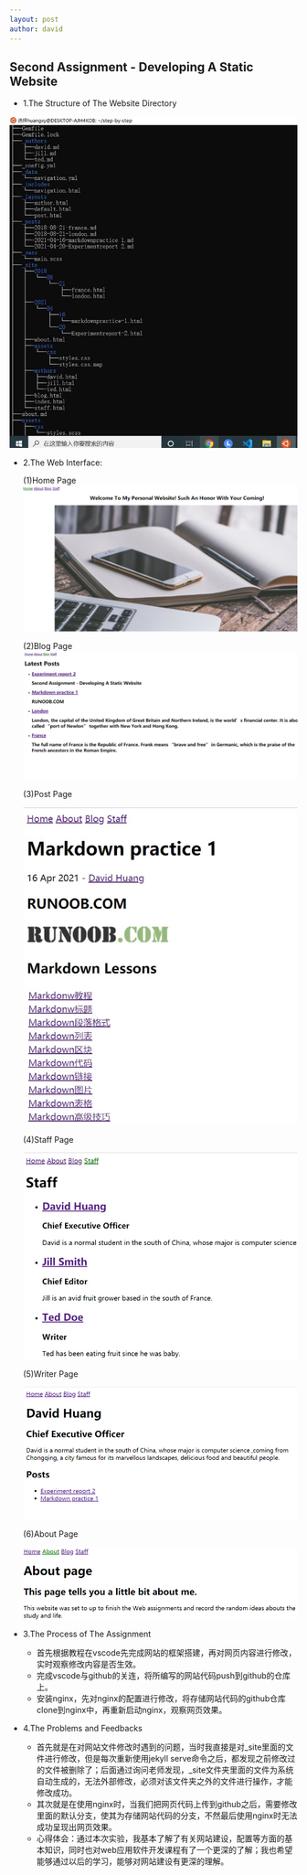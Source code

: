 ```yaml
---
layout: post
author: david
---
```



Second Assignment - Developing A Static Website
--------------------------

*  1.The Structure of The Website Directory


![Structure](/assets/images/1.jpg)


*  2.The Web Interface:
    
    (1)Home Page
    ![Home Page](/assets/images/Homepage.jpg)

    (2)Blog Page
    ![Blog Page](/assets/images/Blogpage.jpg)

    (3)Post Page

    ![Post Page](/assets/images/Postpage.jpg)

    (4)Staff Page

    ![Staff Page](/assets/images/Staffpage.jpg)

    (5)Writer Page

    ![Writer Page](/assets/images/Writerpage.jpg)


    (6)About Page

    ![About Page](/assets/images/Aboutpage.jpg)

*   3.The Process of The Assignment
     + 首先根据教程在vscode先完成网站的框架搭建，再对网页内容进行修改，实时观察修改内容是否生效。
     + 完成vscode与github的关连，将所编写的网站代码push到github的仓库上。
     + 安装nginx，先对nginx的配置进行修改，将存储网站代码的github仓库clone到nginx中，再重新启动nginx，观察网页效果。


*  4.The Problems and Feedbacks
     + 首先就是在对网站文件修改时遇到的问题，当时我直接是对_site里面的文件进行修改，但是每次重新使用jekyll serve命令之后，都发现之前修改过的文件被删除了；后面通过询问老师发现，_site文件夹里面的文件为系统自动生成的，无法外部修改，必须对该文件夹之外的文件进行操作，才能修改成功。
     + 其次就是在使用nginx时，当我们把网页代码上传到github之后，需要修改里面的默认分支，使其为存储网站代码的分支，不然最后使用nginx时无法成功呈现出网页效果。
     + 心得体会：通过本次实验，我基本了解了有关网站建设，配置等方面的基本知识，同时也对web应用软件开发课程有了一个更深的了解；我也希望能够通过以后的学习，能够对网站建设有更深的理解。




